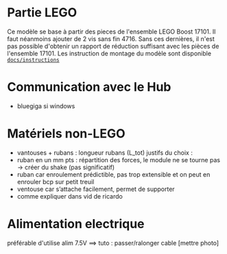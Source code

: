 # Partie LEGO

Ce modèle se base à partir des pieces de l'ensemble LEGO Boost 17101. Il faut néanmoins ajouter de 2 vis sans fin 4716. Sans ces dernières, il n'est pas possible d'obtenir un rapport de réduction suffisant avec les pièces de l'ensemble 17101. Les instruction de montage du modèle sont disponible [`docs/instructions`](docs/instructions.pdf)

# Communication avec le Hub

- bluegiga si windows

# Matériels non-LEGO

- vantouses + rubans : longueur rubans (L_tot)
justifs du choix :
- ruban en un mm pts : répartition des forces, le module ne se tourne pas → créer du shake (pas significatif)
- ruban car enroulement prédictible, pas trop extensible et on peut en enrouler bcp sur petit treuil
- ventouse car s’attache facilement, permet de supporter
- comme expliquer dans vid de ricardo

# Alimentation electrique

préférable d'utilise alim 7.5V ==> tuto : passer/ralonger cable [mettre photo]
